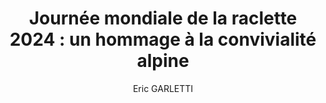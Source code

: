 ---
layout: post
title: "Journée mondiale de la raclette 2024 : un hommage à la convivialité alpine"
link: https://media24.fr/2024/12/13/journee-mondiale-de-la-raclette-2024-un-hommage-a-la-convivialite-alpine/
author: "Eric GARLETTI"
published_date: "13/12/2024"
description: "Chaque année, le 13 décembre marque la célébration de la Journée mondiale de la raclette. Ce rendez-vous gastronomique met en lumière un plat emblématique des régions alpines, qui réchauffe les cœurs pendant l’hiver."
language: "fr_FR"
categories: "Liens"
tags: "fromage"
og-tags: "fromage"
permalink: /:categories/:year/:month/:day/:title/
---